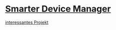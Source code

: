 # [Smarter Device Manager](https://gitlab.com/arm-research/smarter/smarter-device-manager)

[interessantes Projekt](https://techblog.cisco.com/blog/architects-guide-to-aiot-3)
